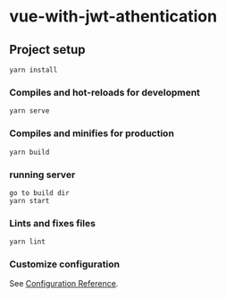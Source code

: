 # vue-with-jwt-athentication

## Project setup
```
yarn install
```

### Compiles and hot-reloads for development
```
yarn serve 
```

### Compiles and minifies for production
```
yarn build
```

### running server 
```
go to build dir 
yarn start
```

### Lints and fixes files
```
yarn lint
```

### Customize configuration
See [Configuration Reference](https://cli.vuejs.org/config/).
